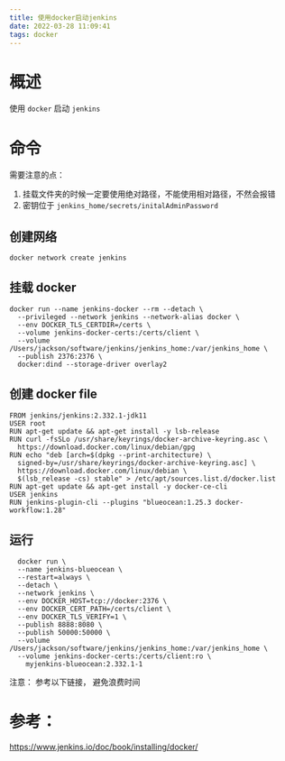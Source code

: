 ```yaml
---
title: 使用docker启动jenkins
date: 2022-03-28 11:09:41
tags: docker
---
```

# 概述
使用 `docker` 启动 `jenkins` 

# 命令

需要注意的点：
1. 挂载文件夹的时候一定要使用绝对路径，不能使用相对路径，不然会报错
2. 密钥位于 `jenkins_home/secrets/initalAdminPassword` 

## 创建网络
```shell
docker network create jenkins
```

## 挂载 docker
```shell
docker run --name jenkins-docker --rm --detach \
  --privileged --network jenkins --network-alias docker \
  --env DOCKER_TLS_CERTDIR=/certs \
  --volume jenkins-docker-certs:/certs/client \
  --volume /Users/jackson/software/jenkins/jenkins_home:/var/jenkins_home \
  --publish 2376:2376 \
  docker:dind --storage-driver overlay2
```
## 创建 docker file
```
FROM jenkins/jenkins:2.332.1-jdk11
USER root
RUN apt-get update && apt-get install -y lsb-release
RUN curl -fsSLo /usr/share/keyrings/docker-archive-keyring.asc \
  https://download.docker.com/linux/debian/gpg
RUN echo "deb [arch=$(dpkg --print-architecture) \
  signed-by=/usr/share/keyrings/docker-archive-keyring.asc] \
  https://download.docker.com/linux/debian \
  $(lsb_release -cs) stable" > /etc/apt/sources.list.d/docker.list
RUN apt-get update && apt-get install -y docker-ce-cli
USER jenkins
RUN jenkins-plugin-cli --plugins "blueocean:1.25.3 docker-workflow:1.28"
```
## 运行

```shell
  docker run \
  --name jenkins-blueocean \
  --restart=always \
  --detach \
  --network jenkins \
  --env DOCKER_HOST=tcp://docker:2376 \
  --env DOCKER_CERT_PATH=/certs/client \
  --env DOCKER_TLS_VERIFY=1 \
  --publish 8888:8080 \
  --publish 50000:50000 \
  --volume /Users/jackson/software/jenkins/jenkins_home:/var/jenkins_home \
  --volume jenkins-docker-certs:/certs/client:ro \
    myjenkins-blueocean:2.332.1-1 
```

注意： 参考以下链接， 避免浪费时间
# 参考：
https://www.jenkins.io/doc/book/installing/docker/
